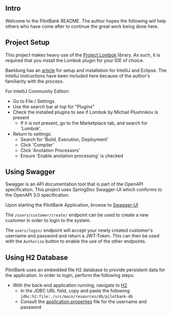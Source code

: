 ## Intro

Welcome to the PilotBank README. The author hopes the following will help others
who have come after to continue the great work being done here.

## Project Setup

This project makes heavy use of the [Project Lombok](https://projectlombok.org/)
library. As such, it is required that you install the Lombok plugin for your IDE
of choice. 

Baeldung has an [article](https://www.baeldung.com/lombok-ide) for setup and 
installation for IntelliJ and Eclipse. The IntelliJ instructions have been 
included here because of the author's familiarity with the process.

For IntelliJ Community Edition:
* Go to File / Settings
* Use the search bar at top for "Plugins"
* Check the installed plugins to see if Lombok by Michail Plushnikov is present
  * If it is not present, go to the Marketplace tab, and search for 'Lombok'.
* Return to settings:
  * Search for 'Build, Execution, Deployment'
  * Click 'Compiler'
  * Click 'Anotation Processors'
  * Ensure 'Enable anotation processing' is checked

## Using Swagger

Swagger is an API documentation tool that is part of the OpenAPI specification.
This project uses SpringDoc Swagger-UI which conforms to the OpenAPI 3.0 
specification. 

Upon starting the PilotBank Application, browse to 
[Swagger-UI](http://localhost:8082/swagger-ui/)

The `/users/customer/create/` endpoint can be used to create a new customer
in order to login to the system.

The `users/login/` endpoint will accept your newly created customer's username 
and password and return a JWT-Token. This can then be used with the `Authorize`
button to enable the use of the other endpoints.

## Using H2 Database

PilotBank uses an embedded file H2 database to provide persistent data for the 
application. In order to login, perform the following steps:

* With the back-end application running, navigate to [H2](http://localhost:8082/h2)
  * In the JDBC URL field, copy and paste the following 
  `jdbc:h2:file:./src/main/resources/db/pilotbank-db`
  * Consult the [application.properties](http://git.fdmgroup.com/Jay.Patel2/pilotbank2/blob/master/pilotbank2/src/main/resources/application.properties) 
  file for the username and password
